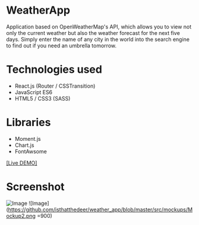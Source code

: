 # WeatherApp
Application based on OpenWeatherMap's API, which allows you to view not only the current weather but also the weather forecast for the next five days. Simply enter the name of any city in the world into the search engine to find out if you need an umbrella tomorrow.

# Technologies used

* React.js (Router / CSSTransition)
* JavaScript ES6
* HTML5 / CSS3 (SASS)

# Libraries

* Moment.js
* Chart.js
* FontAwsome


[[Live DEMO]](https://isthatthedeer.github.io/weather_app/)
 
# Screenshot

![Image](https://github.com/isthatthedeer/weather_app/blob/master/src/mockups/Mockup.png)
![Image](https://github.com/isthatthedeer/weather_app/blob/master/src/mockups/Mockup2.png =900)
